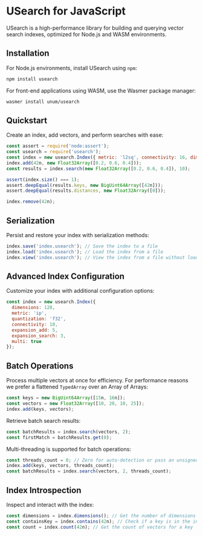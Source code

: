 # USearch for JavaScript

USearch is a high-performance library for building and querying vector search indexes, optimized for Node.js and WASM environments.

## Installation

For Node.js environments, install USearch using `npm`:

```sh
npm install usearch
```

For front-end applications using WASM, use the Wasmer package manager:

```sh
wasmer install unum/usearch
```

## Quickstart

Create an index, add vectors, and perform searches with ease:

```js
const assert = require('node:assert');
const usearch = require('usearch');
const index = new usearch.Index({ metric: 'l2sq', connectivity: 16, dimensions: 3 });
index.add(42n, new Float32Array([0.2, 0.6, 0.4]));
const results = index.search(new Float32Array([0.2, 0.6, 0.4]), 10);

assert(index.size() === 1);
assert.deepEqual(results.keys, new BigUint64Array([42n]));
assert.deepEqual(results.distances, new Float32Array([0]));

index.remove(42n);
```

## Serialization

Persist and restore your index with serialization methods:

```js
index.save('index.usearch'); // Save the index to a file
index.load('index.usearch'); // Load the index from a file
index.view('index.usearch'); // View the index from a file without loading into memory
```

## Advanced Index Configuration

Customize your index with additional configuration options:

```js
const index = new usearch.Index({
  dimensions: 128,
  metric: 'ip',
  quantization: 'f32',
  connectivity: 10,
  expansion_add: 5,
  expansion_search: 3,
  multi: true
});
```

## Batch Operations

Process multiple vectors at once for efficiency.
For performance reasons we prefer a flattened `TypedArray` over an Array of Arrays:

```js
const keys = new BigUint64Array([15n, 16n]);
const vectors = new Float32Array([10, 20, 10, 25]);
index.add(keys, vectors);
```

Retrieve batch search results:

```js
const batchResults = index.search(vectors, 2);
const firstMatch = batchResults.get(0);
```

Multi-threading is supported for batch operations:

```js
const threads_count = 0; // Zero for auto-detection or pass an unsigned integer
index.add(keys, vectors, threads_count);
const batchResults = index.search(vectors, 2, threads_count);
```

## Index Introspection

Inspect and interact with the index:

```js
const dimensions = index.dimensions(); // Get the number of dimensions
const containsKey = index.contains(42n); // Check if a key is in the index
const count = index.count(42n); // Get the count of vectors for a key
```
